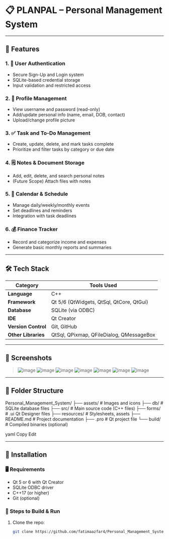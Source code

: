 # 📋 PLANPAL – Personal Management System
---

## 🚀 Features

### 1. 🔐 User Authentication
- Secure Sign-Up and Login system
- SQLite-based credential storage
- Input validation and restricted access

### 2. 👤 Profile Management
- View username and password (read-only)
- Add/update personal info (name, email, DOB, contact)
- Upload/change profile picture

### 3. ✅ Task and To-Do Management
- Create, update, delete, and mark tasks complete
- Prioritize and filter tasks by category or due date

### 4. 🗒 Notes & Document Storage
- Add, edit, delete, and search personal notes
- (Future Scope) Attach files with notes

### 5. 📆 Calendar & Schedule
- Manage daily/weekly/monthly events
- Set deadlines and reminders
- Integration with task deadlines

### 6. 💰 Finance Tracker
- Record and categorize income and expenses
- Generate basic monthly reports and summaries

---

## 🛠 Tech Stack

| Category              | Tools Used                                          |
|-----------------------|-----------------------------------------------------|
| **Language**          | C++                                                 |
| **Framework**         | Qt 5/6 (QtWidgets, QtSql, QtCore, QtGui)            |
| **Database**          | SQLite (via ODBC)                                   |
| **IDE**               | Qt Creator                                          |
| **Version Control**   | Git, GitHub                                         |
| **Other Libraries**   | QtSql, QPixmap, QFileDialog, QMessageBox           |

---

## 📸 Screenshots

> ![image](https://github.com/user-attachments/assets/a247da47-6fef-418c-97c2-eb21dea3e923)
> ![image](https://github.com/user-attachments/assets/9f6a82ad-c431-4310-a13a-202a8dbf5329)
> ![image](https://github.com/user-attachments/assets/9eefb41e-cd38-4c45-8463-56772fe9c7b1)
> ![image](https://github.com/user-attachments/assets/2c5853fd-a0e3-4834-890e-d91b6025de72)
> ![image](https://github.com/user-attachments/assets/eae3f047-f2d5-4db5-b137-f45bdc9f3e8f)
> ![image](https://github.com/user-attachments/assets/d517cdd2-eb7b-49dd-b2c0-0c57a6f8ea6c)
> ![image](https://github.com/user-attachments/assets/38faedc7-3290-4c9b-9517-611cbca865e5)








---

## 📁 Folder Structure

Personal_Management_System/
├── assets/ # Images and icons
├── db/ # SQLite database files
├── src/ # Main source code (C++ files)
├── forms/ # .ui Qt Designer files
├── resources/ # Stylesheets, assets
├── README.md # Project documentation
├── .pro # Qt project file
└── build/ # Compiled binaries (optional)

yaml
Copy
Edit

---

## 🧪 Installation

### 🖥 Requirements
- Qt 5 or 6 with Qt Creator
- SQLite ODBC driver
- C++17 (or higher)
- Git (optional)

### 🔧 Steps to Build & Run
1. Clone the repo:
   ```bash
   git clone https://github.com/fatimaazfar4/Personal_Management_System.git
